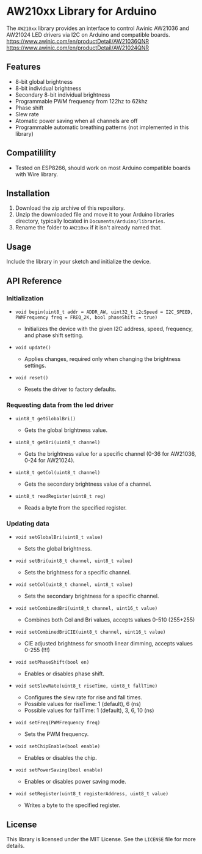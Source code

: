 # AW210xx Library for Arduino

The `AW210xx` library provides an interface to control Awinic AW21036 and AW21024 LED drivers via I2C on Arduino and compatible boards.  
https://www.awinic.com/en/productDetail/AW21036QNR  
https://www.awinic.com/en/productDetail/AW21024QNR  

## Features

- 8-bit global brightness
- 8-bit individual brightness
- Secondary 8-bit individual brightness
- Programmable PWM frequency from 122hz to 62khz
- Phase shift
- Slew rate
- Atomatic power saving when all channels are off
- Programmable automatic breathing patterns (not implemented in this library)

## Compatilility
- Tested on ESP8266, should work on most Arduino compatible boards with Wire library.

## Installation

1. Download the zip archive of this repository.
2. Unzip the downloaded file and move it to your Arduino libraries directory, typically located in `Documents/Arduino/libraries`.
3. Rename the folder to `AW210xx` if it isn't already named that.

## Usage

Include the library in your sketch and initialize the device.

## API Reference

### Initialization

- `void begin(uint8_t addr = ADDR_AW, uint32_t i2cSpeed = I2C_SPEED, PWMFrequency freq = FREQ_2K, bool phaseShift = true)`
  - Initializes the device with the given I2C address, speed, frequency, and phase shift setting.

- `void update()`
  - Applies changes, required only when changing the brightness settings.

- `void reset()`
  - Resets the driver to factory defaults.

### Requesting data from the led driver

- `uint8_t getGlobalBri()`
  - Gets the global brightness value.

- `uint8_t getBri(uint8_t channel)`
  - Gets the brightness value for a specific channel (0-36 for AW21036, 0-24 for AW21024).

- `uint8_t getCol(uint8_t channel)`
  - Gets the secondary brightness value of a channel.

- `uint8_t readRegister(uint8_t reg)`
  - Reads a byte from the specified register.

### Updating data

- `void setGlobalBri(uint8_t value)`
  - Sets the global brightness.
  
- `void setBri(uint8_t channel, uint8_t value)`
  - Sets the brightness for a specific channel.

- `void setCol(uint8_t channel, uint8_t value)`
  - Sets the secondary brightness for a specific channel.

- `void setCombinedBri(uint8_t channel, uint16_t value)`
  - Combines both Col and Bri values, accepts values 0-510 (255+255)

- `void setCombinedBriCIE(uint8_t channel, uint16_t value)`
  - CIE adjusted brightness for smooth linear dimming, accepts values 0-255 (!!!)
  
- `void setPhaseShift(bool en)`
  - Enables or disables phase shift.

- `void setSlewRate(uint8_t riseTime, uint8_t fallTime)`
  - Configures the slew rate for rise and fall times. 
  - Possible values for riseTime: 1 (default), 6 (ns)
  - Possible values for fallTime: 1 (default), 3, 6, 10 (ns)

- `void setFreq(PWMFrequency freq)`
  - Sets the PWM frequency.

- `void setChipEnable(bool enable)`
  - Enables or disables the chip.

- `void setPowerSaving(bool enable)`
  - Enables or disables power saving mode.

- `void setRegister(uint8_t registerAddress, uint8_t value)`
  - Writes a byte to the specified register.

## License

This library is licensed under the MIT License. See the `LICENSE` file for more details.
